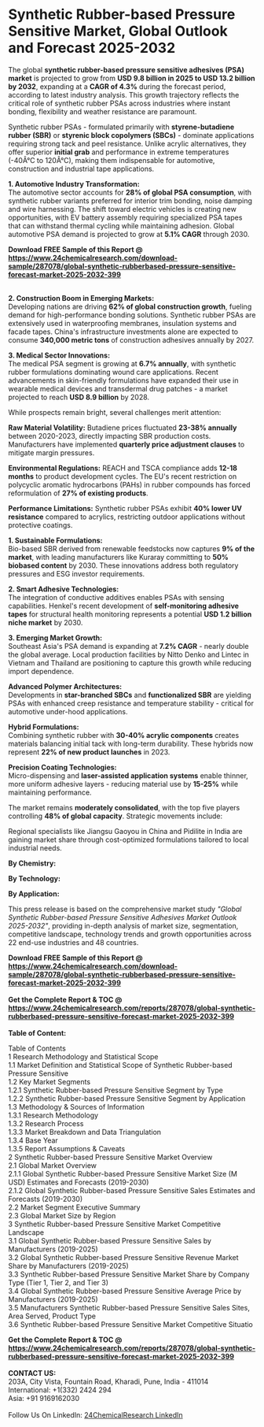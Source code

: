 <h1>Synthetic Rubber-based Pressure Sensitive Market, Global Outlook and Forecast 2025-2032</h1><p>The global <strong>synthetic rubber-based pressure sensitive adhesives (PSA) market</strong> is projected to grow from <strong>USD 9.8 billion in 2025 to USD 13.2 billion by 2032</strong>, expanding at a <strong>CAGR of 4.3%</strong> during the forecast period, according to latest industry analysis. This growth trajectory reflects the critical role of synthetic rubber PSAs across industries where instant bonding, flexibility and weather resistance are paramount.</p><p>Synthetic rubber PSAs - formulated primarily with <strong>styrene-butadiene rubber (SBR)</strong> or <strong>styrenic block copolymers (SBCs)</strong> - dominate applications requiring strong tack and peel resistance. Unlike acrylic alternatives, they offer superior <strong>initial grab</strong> and performance in extreme temperatures (-40Â°C to 120Â°C), making them indispensable for automotive, construction and industrial tape applications.</p><p><strong>1. Automotive Industry Transformation:</strong><br>
The automotive sector accounts for <strong>28% of global PSA consumption</strong>, with synthetic rubber variants preferred for interior trim bonding, noise damping and wire harnessing. The shift toward electric vehicles is creating new opportunities, with EV battery assembly requiring specialized PSA tapes that can withstand thermal cycling while maintaining adhesion. Global automotive PSA demand is projected to grow at <strong>5.1% CAGR</strong> through 2030.</p><div><b>Download FREE Sample of this Report @ 
            <a href="https://www.24chemicalresearch.com/download-sample/287078/global-synthetic-rubberbased-pressure-sensitive-forecast-market-2025-2032-399">
            https://www.24chemicalresearch.com/download-sample/287078/global-synthetic-rubberbased-pressure-sensitive-forecast-market-2025-2032-399</a></b></div><br><p><strong>2. Construction Boom in Emerging Markets:</strong><br>
Developing nations are driving <strong>62% of global construction growth</strong>, fueling demand for high-performance bonding solutions. Synthetic rubber PSAs are extensively used in waterproofing membranes, insulation systems and facade tapes. China's infrastructure investments alone are expected to consume <strong>340,000 metric tons</strong> of construction adhesives annually by 2027.</p><p><strong>3. Medical Sector Innovations:</strong><br>
The medical PSA segment is growing at <strong>6.7% annually</strong>, with synthetic rubber formulations dominating wound care applications. Recent advancements in skin-friendly formulations have expanded their use in wearable medical devices and transdermal drug patches - a market projected to reach <strong>USD 8.9 billion</strong> by 2028.</p><p>While prospects remain bright, several challenges merit attention:</p><p><strong>Raw Material Volatility:</strong> Butadiene prices fluctuated <strong>23-38% annually</strong> between 2020-2023, directly impacting SBR production costs. Manufacturers have implemented <strong>quarterly price adjustment clauses</strong> to mitigate margin pressures.</p><p><strong>Environmental Regulations:</strong> REACH and TSCA compliance adds <strong>12-18 months</strong> to product development cycles. The EU's recent restriction on polycyclic aromatic hydrocarbons (PAHs) in rubber compounds has forced reformulation of <strong>27% of existing products</strong>.</p><p><strong>Performance Limitations:</strong> Synthetic rubber PSAs exhibit <strong>40% lower UV resistance</strong> compared to acrylics, restricting outdoor applications without protective coatings.</p><p><strong>1. Sustainable Formulations:</strong><br>
Bio-based SBR derived from renewable feedstocks now captures <strong>9% of the market</strong>, with leading manufacturers like Kuraray committing to <strong>50% biobased content</strong> by 2030. These innovations address both regulatory pressures and ESG investor requirements.</p><p><strong>2. Smart Adhesive Technologies:</strong><br>
The integration of conductive additives enables PSAs with sensing capabilities. Henkel's recent development of <strong>self-monitoring adhesive tapes</strong> for structural health monitoring represents a potential <strong>USD 1.2 billion niche market</strong> by 2030.</p><p><strong>3. Emerging Market Growth:</strong><br>
Southeast Asia's PSA demand is expanding at <strong>7.2% CAGR</strong> - nearly double the global average. Local production facilities by Nitto Denko and Lintec in Vietnam and Thailand are positioning to capture this growth while reducing import dependence.</p><p><strong>Advanced Polymer Architectures:</strong><br>
	Developments in <strong>star-branched SBCs</strong> and <strong>functionalized SBR</strong> are yielding PSAs with enhanced creep resistance and temperature stability - critical for automotive under-hood applications.</p><p><strong>Hybrid Formulations:</strong><br>
	Combining synthetic rubber with <strong>30-40% acrylic components</strong> creates materials balancing initial tack with long-term durability. These hybrids now represent <strong>22% of new product launches</strong> in 2023.</p><p><strong>Precision Coating Technologies:</strong><br>
	Micro-dispensing and <strong>laser-assisted application systems</strong> enable thinner, more uniform adhesive layers - reducing material use by <strong>15-25%</strong> while maintaining performance.</p><p>The market remains <strong>moderately consolidated</strong>, with the top five players controlling <strong>48% of global capacity</strong>. Strategic movements include:</p><p>Regional specialists like Jiangsu Gaoyou in China and Pidilite in India are gaining market share through cost-optimized formulations tailored to local industrial needs.</p><p><strong>By Chemistry:</strong></p><p><strong>By Technology:</strong></p><p><strong>By Application:</strong></p><p>This press release is based on the comprehensive market study <em>"Global Synthetic Rubber-based Pressure Sensitive Adhesives Market Outlook 2025-2032"</em>, providing in-depth analysis of market size, segmentation, competitive landscape, technology trends and growth opportunities across 22 end-use industries and 48 countries.</p><div><b>Download FREE Sample of this Report @ 
            <a href="https://www.24chemicalresearch.com/download-sample/287078/global-synthetic-rubberbased-pressure-sensitive-forecast-market-2025-2032-399">
            https://www.24chemicalresearch.com/download-sample/287078/global-synthetic-rubberbased-pressure-sensitive-forecast-market-2025-2032-399</a></b></div><br><div><b>Get the Complete Report & TOC @ 
            <a href="https://www.24chemicalresearch.com/reports/287078/global-synthetic-rubberbased-pressure-sensitive-forecast-market-2025-2032-399">
            https://www.24chemicalresearch.com/reports/287078/global-synthetic-rubberbased-pressure-sensitive-forecast-market-2025-2032-399</a></b></div><br>
            <b>Table of Content:</b><p>Table of Contents<br />
1 Research Methodology and Statistical Scope<br />
1.1 Market Definition and Statistical Scope of Synthetic Rubber-based Pressure Sensitive<br />
1.2 Key Market Segments<br />
1.2.1 Synthetic Rubber-based Pressure Sensitive Segment by Type<br />
1.2.2 Synthetic Rubber-based Pressure Sensitive Segment by Application<br />
1.3 Methodology & Sources of Information<br />
1.3.1 Research Methodology<br />
1.3.2 Research Process<br />
1.3.3 Market Breakdown and Data Triangulation<br />
1.3.4 Base Year<br />
1.3.5 Report Assumptions & Caveats<br />
2 Synthetic Rubber-based Pressure Sensitive Market Overview<br />
2.1 Global Market Overview<br />
2.1.1 Global Synthetic Rubber-based Pressure Sensitive Market Size (M USD) Estimates and Forecasts (2019-2030)<br />
2.1.2 Global Synthetic Rubber-based Pressure Sensitive Sales Estimates and Forecasts (2019-2030)<br />
2.2 Market Segment Executive Summary<br />
2.3 Global Market Size by Region<br />
3 Synthetic Rubber-based Pressure Sensitive Market Competitive Landscape<br />
3.1 Global Synthetic Rubber-based Pressure Sensitive Sales by Manufacturers (2019-2025)<br />
3.2 Global Synthetic Rubber-based Pressure Sensitive Revenue Market Share by Manufacturers (2019-2025)<br />
3.3 Synthetic Rubber-based Pressure Sensitive Market Share by Company Type (Tier 1, Tier 2, and Tier 3)<br />
3.4 Global Synthetic Rubber-based Pressure Sensitive Average Price by Manufacturers (2019-2025)<br />
3.5 Manufacturers Synthetic Rubber-based Pressure Sensitive Sales Sites, Area Served, Product Type<br />
3.6 Synthetic Rubber-based Pressure Sensitive Market Competitive Situatio</p><div><b>Get the Complete Report & TOC @ 
            <a href="https://www.24chemicalresearch.com/reports/287078/global-synthetic-rubberbased-pressure-sensitive-forecast-market-2025-2032-399">
            https://www.24chemicalresearch.com/reports/287078/global-synthetic-rubberbased-pressure-sensitive-forecast-market-2025-2032-399</a></b></div><br><b>CONTACT US:</b><br>
            203A, City Vista, Fountain Road, Kharadi, Pune, India - 411014<br>
            International: +1(332) 2424 294<br>
            Asia: +91 9169162030 <br><br>
            Follow Us On LinkedIn: <a href="https://www.linkedin.com/company/24chemicalresearch/">24ChemicalResearch LinkedIn</a>